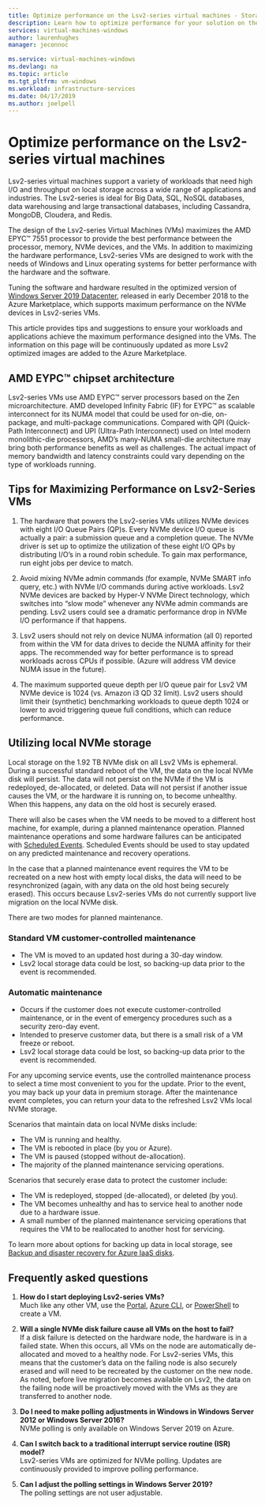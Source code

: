 ```yaml
---
title: Optimize performance on the Lsv2-series virtual machines - Storage | Microsoft Docs
description: Learn how to optimize performance for your solution on the Lsv2-series virtual machines.
services: virtual-machines-windows
author: laurenhughes
manager: jeconnoc

ms.service: virtual-machines-windows
ms.devlang: na
ms.topic: article
ms.tgt_pltfrm: vm-windows
ms.workload: infrastructure-services
ms.date: 04/17/2019
ms.author: joelpell
---
```


# Optimize performance on the Lsv2-series virtual machines

Lsv2-series virtual machines support a variety of workloads that need high I/O and throughput on local storage across a wide range of applications and industries.  The Lsv2-series is ideal for Big Data, SQL, NoSQL databases, data warehousing and large transactional databases, including Cassandra, MongoDB, Cloudera, and Redis.

The design of the Lsv2-series Virtual Machines (VMs) maximizes the AMD EPYC™ 7551 processor to provide the best performance between the processor, memory, NVMe devices, and the VMs. In addition to maximizing the hardware performance, Lsv2-series VMs are designed to work with the needs of Windows and Linux operating systems for better performance with the hardware and the software.

Tuning the software and hardware resulted in the optimized version of [Windows Server 2019 Datacenter](https://azuremarketplace.microsoft.com/marketplace/apps/Microsoft.WindowsServer?tab=Overview), released in early December 2018 to the Azure Marketplace, which supports maximum performance on the NVMe devices in Lsv2-series VMs.

This article provides tips and suggestions to ensure your workloads and applications achieve the maximum performance designed into the VMs. The information on this page will be continuously updated as more Lsv2 optimized images are added to the Azure Marketplace.

## AMD EYPC™ chipset architecture

Lsv2-series VMs use AMD EYPC™ server processors based on the Zen microarchitecture. AMD developed Infinity Fabric (IF) for EYPC™ as scalable interconnect for its NUMA model that could be used for on-die, on-package, and multi-package communications. Compared with QPI (Quick-Path Interconnect) and UPI (Ultra-Path Interconnect) used on Intel modern monolithic-die processors, AMD’s many-NUMA small-die architecture may bring both performance benefits as well as challenges. The actual impact of memory bandwidth and latency constraints could vary depending on the type of workloads running.

## Tips for Maximizing Performance on Lsv2-Series VMs

1. The hardware that powers the Lsv2-series VMs utilizes NVMe devices with eight I/O Queue Pairs (QP)s. Every NVMe device I/O queue is actually a pair: a submission queue and a completion queue. The NVMe driver is set up to optimize the utilization of these eight I/O QPs by distributing I/O’s in a round robin schedule. To gain max performance, run eight jobs per device to match.

1. Avoid mixing NVMe admin commands (for example, NVMe SMART info query, etc.) with NVMe I/O commands during active workloads. Lsv2 NVMe devices are backed by Hyper-V NVMe Direct technology, which switches into “slow mode” whenever any NVMe admin commands are pending. Lsv2 users could see a dramatic performance drop in NVMe I/O performance if that happens.

1. Lsv2 users should not rely on device NUMA information (all 0) reported from within the VM for data drives to decide the NUMA affinity for their apps. The recommended way for better performance is to spread workloads across CPUs if possible.  (Azure will address VM device NUMA issue in the future).

1. The maximum supported queue depth per I/O queue pair for Lsv2 VM NVMe device is 1024 (vs. Amazon i3 QD 32 limit). Lsv2 users should limit their (synthetic) benchmarking workloads to queue depth 1024 or lower to avoid triggering queue full conditions, which can reduce performance.

## Utilizing local NVMe storage

Local storage on the 1.92 TB NVMe disk on all Lsv2 VMs is ephemeral. During a successful standard reboot of the VM, the data on the local NVMe disk will persist. The data will not persist on the NVMe if the VM is redeployed, de-allocated, or deleted. Data will not persist if another issue causes the VM, or the hardware it is running on, to become unhealthy. When this happens, any data on the old host is securely erased.

There will also be cases when the VM needs to be moved to a different host machine, for example, during a planned maintenance operation. Planned maintenance operations and some hardware failures can be anticipated with [Scheduled Events](scheduled-events.md). Scheduled Events should be used to stay updated on any predicted maintenance and recovery operations.

In the case that a planned maintenance event requires the VM to be recreated on a new host with empty local disks, the data will need to be resynchronized (again, with any data on the old host being securely erased). This occurs because Lsv2-series VMs do not currently support live migration on the local NVMe disk.

There are two modes for planned maintenance.

### Standard VM customer-controlled maintenance

- The VM is moved to an updated host during a 30-day window.
- Lsv2 local storage data could be lost, so backing-up data prior to the event is recommended.

### Automatic maintenance

- Occurs if the customer does not execute customer-controlled maintenance, or in the event of emergency procedures such as a security zero-day event.
- Intended to preserve customer data, but there is a small risk of a VM freeze or reboot.
- Lsv2 local storage data could be lost, so backing-up data prior to the event is recommended.

For any upcoming service events, use the controlled maintenance process to select a time most convenient to you for the update. Prior to the event, you may back up your data in premium storage. After the maintenance event completes, you can return your data to the refreshed Lsv2 VMs local NVMe storage.

Scenarios that maintain data on local NVMe disks include:

- The VM is running and healthy.
- The VM is rebooted in place (by you or Azure).
- The VM is paused (stopped without de-allocation).
- The majority of the planned maintenance servicing operations.

Scenarios that securely erase data to protect the customer include:

- The VM is redeployed, stopped (de-allocated), or deleted (by you).
- The VM becomes unhealthy and has to service heal to another node due to a hardware issue.
- A small number of the planned maintenance servicing operations that requires the VM to be reallocated to another host for servicing.

To learn more about options for backing up data in local storage, see [Backup and disaster recovery for Azure IaaS disks](backup-and-disaster-recovery-for-azure-iaas-disks.md).

## Frequently asked questions

1. **How do I start deploying Lsv2-series VMs?**  
   Much like any other VM, use the [Portal](quick-create-portal.md), [Azure CLI](quick-create-cli.md), or [PowerShell](quick-create-powershell.md) to create a VM.

1. **Will a single NVMe disk failure cause all VMs on the host to fail?**  
   If a disk failure is detected on the hardware node, the hardware is in a failed state. When this occurs, all VMs on the node are automatically de-allocated and moved to a healthy node. For Lsv2-series VMs, this means that the customer’s data on the failing node is also securely erased and will need to be recreated by the customer on the new node. As noted, before live migration becomes available on Lsv2, the data on the failing node will be proactively moved with the VMs as they are transferred to another node.

1. **Do I need to make polling adjustments in Windows in Windows Server 2012 or Windows Server 2016?**  
   NVMe polling is only available on Windows Server 2019 on Azure.  

1. **Can I switch back to a traditional interrupt service routine (ISR) model?**  
   Lsv2-series VMs are optimized for NVMe polling. Updates are continuously provided to improve polling performance.

1. **Can I adjust the polling settings in Windows Server 2019?**  
   The polling settings are not user adjustable.
